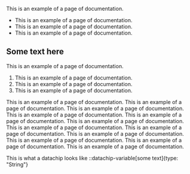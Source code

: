 This is an example of a page of documentation.

* This is an example of a page of documentation.
* This is an example of a page of documentation.
* This is an example of a page of documentation.

## Some text here
This is an example of a page of documentation.

1. This is an example of a page of documentation.
2. This is an example of a page of documentation.
3. This is an example of a page of documentation.

This is an example of a page of documentation. This is an example of a page of documentation. This is an example of a page of documentation. This is an example of a page of documentation. This is an example of a page of documentation. This is an example of a page of documentation. This is an example of a page of documentation. This is an example of a page of documentation. This is an example of a page of documentation. This is an example of a page of documentation. This is an example of a page of documentation. This is an example of a page of documentation.

This is what a datachip looks like ::datachip-variable[some text]{type: "String"}